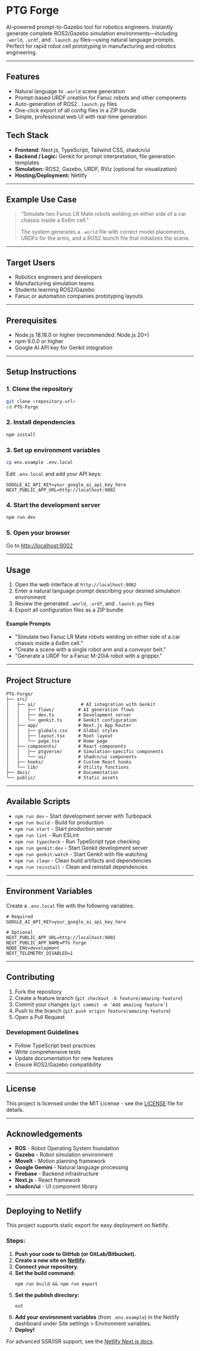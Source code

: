 # PTG Forge

AI-powered prompt-to-Gazebo tool for robotics engineers. Instantly generate complete ROS2/Gazebo simulation environments—including `.world`, `.urdf`, and `.launch.py` files—using natural language prompts. Perfect for rapid robot cell prototyping in manufacturing and robotics engineering.

---

## Features

- Natural language to `.world` scene generation
- Prompt-based URDF creation for Fanuc robots and other components
- Auto-generation of ROS2 `.launch.py` files
- One-click export of all config files in a ZIP bundle
- Simple, professional web UI with real-time generation

## Tech Stack

- **Frontend:** Next.js, TypeScript, Tailwind CSS, shadcn/ui
- **Backend / Logic:** Genkit for prompt interpretation, file generation templates
- **Simulation:** ROS2, Gazebo, URDF, RViz (optional for visualization)
- **Hosting/Deployment:** Netlify

---

## Example Use Case

> "Simulate two Fanuc LR Mate robots welding on either side of a car chassis inside a 6x6m cell."
>
> The system generates a `.world` file with correct model placements, URDFs for the arms, and a ROS2 launch file that initializes the scene.

---

## Target Users

- Robotics engineers and developers
- Manufacturing simulation teams
- Students learning ROS2/Gazebo
- Fanuc or automation companies prototyping layouts

---

## Prerequisites

- Node.js 18.18.0 or higher (recommended: Node.js 20+)
- npm 9.0.0 or higher
- Google AI API key for Genkit integration

---

## Setup Instructions

### 1. Clone the repository

```bash
git clone <repository-url>
cd PTG-Forge
```

### 2. Install dependencies

```bash
npm install
```

### 3. Set up environment variables

```bash
cp env.example .env.local
```
Edit `.env.local` and add your API keys:

```env
GOOGLE_AI_API_KEY=your_google_ai_api_key_here
NEXT_PUBLIC_APP_URL=http://localhost:9002
```

### 4. Start the development server

```bash
npm run dev
```

### 5. Open your browser

Go to [http://localhost:9002](http://localhost:9002)

---

## Usage

1. Open the web interface at `http://localhost:9002`
2. Enter a natural language prompt describing your desired simulation environment
3. Review the generated `.world`, `.urdf`, and `.launch.py` files
4. Export all configuration files as a ZIP bundle

#### Example Prompts

- "Simulate two Fanuc LR Mate robots welding on either side of a car chassis inside a 6x6m cell."
- "Create a scene with a single robot arm and a conveyor belt."
- "Generate a URDF for a Fanuc M-20iA robot with a gripper."

---

## Project Structure

```
PTG-Forge/
├── src/
│   ├── ai/                 # AI integration with Genkit
│   │   ├── flows/         # AI generation flows
│   │   ├── dev.ts         # Development server
│   │   └── genkit.ts      # Genkit configuration
│   ├── app/               # Next.js App Router
│   │   ├── globals.css    # Global styles
│   │   ├── layout.tsx     # Root layout
│   │   └── page.tsx       # Home page
│   ├── components/        # React components
│   │   ├── ptgverse/      # Simulation-specific components
│   │   └── ui/            # shadcn/ui components
│   ├── hooks/             # Custom React hooks
│   └── lib/               # Utility functions
├── docs/                  # Documentation
└── public/                # Static assets
```

---

## Available Scripts

- `npm run dev` - Start development server with Turbopack
- `npm run build` - Build for production
- `npm run start` - Start production server
- `npm run lint` - Run ESLint
- `npm run typecheck` - Run TypeScript type checking
- `npm run genkit:dev` - Start Genkit development server
- `npm run genkit:watch` - Start Genkit with file watching
- `npm run clean` - Clean build artifacts and dependencies
- `npm run reinstall` - Clean and reinstall dependencies

---

## Environment Variables

Create a `.env.local` file with the following variables:

```env
# Required
GOOGLE_AI_API_KEY=your_google_ai_api_key_here

# Optional
NEXT_PUBLIC_APP_URL=http://localhost:9002
NEXT_PUBLIC_APP_NAME=PTG Forge
NODE_ENV=development
NEXT_TELEMETRY_DISABLED=1
```

---

## Contributing

1. Fork the repository
2. Create a feature branch (`git checkout -b feature/amazing-feature`)
3. Commit your changes (`git commit -m 'Add amazing feature'`)
4. Push to the branch (`git push origin feature/amazing-feature`)
5. Open a Pull Request

### Development Guidelines

- Follow TypeScript best practices
- Write comprehensive tests
- Update documentation for new features
- Ensure ROS2/Gazebo compatibility

---

## License

This project is licensed under the MIT License - see the [LICENSE](LICENSE) file for details.

---

## Acknowledgements

- **ROS** - Robot Operating System foundation
- **Gazebo** - Robot simulation environment
- **MoveIt** - Motion planning framework
- **Google Gemini** - Natural language processing
- **Firebase** - Backend infrastructure
- **Next.js** - React framework
- **shadcn/ui** - UI component library

---

## Deploying to Netlify

This project supports static export for easy deployment on Netlify.

### Steps:

1. **Push your code to GitHub (or GitLab/Bitbucket).**
2. **Create a new site on [Netlify](https://app.netlify.com/).**
3. **Connect your repository.**
4. **Set the build command:**
   ```
   npm run build && npm run export
   ```
5. **Set the publish directory:**
   ```
   out
   ```
6. **Add your environment variables** (from `.env.example`) in the Netlify dashboard under Site settings > Environment variables.
7. **Deploy!**

For advanced SSR/ISR support, see the [Netlify Next.js docs](https://docs.netlify.com/integrations/frameworks/next-js/).
